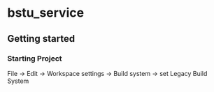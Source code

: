 # bstu_service

## Getting started

### Starting Project

File -> Edit -> Workspace settings -> Build system -> set Legacy Build System